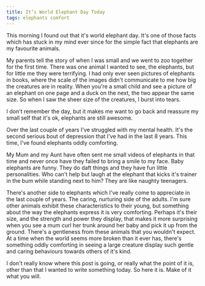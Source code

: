 ```yaml
---
title: It’s World Elephant Day Today
tags: elephants comfort
---
```

This morning I found out that it's world elephant day. It's one of those facts which has stuck in my mind ever since for the simple fact that elephants are my favourite animals.

My parents tell the story of when I was small and we went to zoo together for the first time. There was one animal I wanted to see, the elephants, but for little me they were terrifying. I had only ever seen pictures of elephants in books, where the scale of the images didn't communicate to me how big the creatures are in reality. When you're a small child and see a picture of an elephant on one page and a duck on the next, the two appear the same size. So when I saw the sheer size of the creatures, I burst into tears.

I don't remember the day, but it makes me want to go back and reassure my small self that it's ok, elephants are still awesome.

Over the last couple of years I've struggled with my mental health. It's the second serious bout of depression that I've had in the last 8 years. This time, I've found elephants oddly comforting.

My Mum and my Aunt have often sent me small videos of elephants in that time and never once have they failed to bring a smile to my face. Baby elephants are funny. They do daft things and they have fun little personalities. Who can't help but laugh at the elephant that kicks it's trainer in the bum while standing next to him? They are like naughty teenagers.

There's another side to elephants which I've really come to appreciate in the last couple of years. The caring, nurturing side of the adults. I'm sure other animals exhibit these characteristics to their young, but something about the way the elephants express it is very comforting. Perhaps it's their size, and the strength and power they display, that makes it more surprising when you see a mum curl her trunk around her baby and pick it up from the ground. There's a gentleness from these animals that you wouldn't expect. At a time when the world seems more broken than it ever has, there's something oddly comforting in seeing a large creature display such gentle and caring behaviours towards others of it's kind. 

I don't really know where this post is going, or really what the point of it is, other than that I wanted to write something today. So here it is. Make of it what you will.